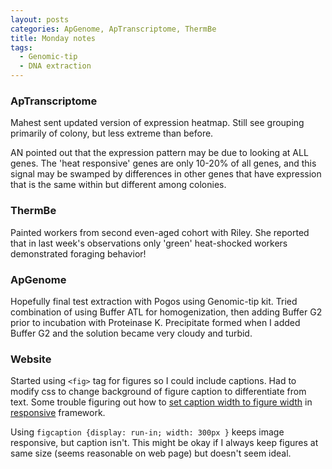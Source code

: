 ```yaml
---
layout: posts
categories: ApGenome, ApTranscriptome, ThermBe
title: Monday notes
tags:
  - Genomic-tip
  - DNA extraction
---
```


### ApTranscriptome

Mahest sent updated version of expression heatmap. Still see grouping primarily of colony, but less extreme than before. 

AN pointed out that the expression pattern may be due to looking at ALL genes. The 'heat responsive' genes are only 10-20% of all genes, and this signal may be swamped by differences in other genes that have expression that is the same within but different among colonies.

### ThermBe

Painted workers from second even-aged cohort with Riley. She reported that in last week's observations only 'green' heat-shocked workers demonstrated foraging behavior!

### ApGenome

Hopefully final test extraction with Pogos using Genomic-tip kit. Tried combination of using Buffer ATL for homogenization, then adding Buffer G2 prior to incubation with Proteinase K. Precipitate formed when I added Buffer G2 and the solution became very cloudy and turbid.

### Website

Started using `<fig>` tag for figures so I could include captions. Had to modify css to change background of figure caption to differentiate from text. Some trouble figuring out how to [set caption width to figure width](https://gist.github.com/Marfa/4602601) in [responsive](http://stackoverflow.com/questions/6534473/how-can-i-make-the-width-of-my-figcaption-match-the-width-of-the-img-inside) framework.

Using `figcaption {display: run-in; width: 300px }` keeps image responsive, but caption isn't. This might be okay if I always keep figures at same size (seems reasonable on web page) but doesn't seem ideal. 

